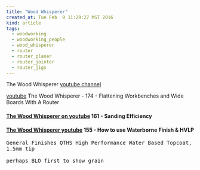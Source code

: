 ```yaml
---
title: "Wood Whisperer"
created_at: Tue Feb  9 11:29:27 MST 2016
kind: article
tags:
  - woodworking
  - woodworking_people
  - wood_whisperer
  - router
  - router_planer
  - router_jointer
  - router_jigs
---
```


The Wood Whisperer <a href="https://www.youtube.com/user/TheWoodWhisperer" target="_blank">youtube channel</a>

<a href="https://www.youtube.com/watch?v=qtkBZHLJyD0" target="_blank">youtube</a>
The Wood Whisperer - 174 - Flattening Workbenches and Wide Boards With A Router

<h4>
  <a href="https://www.youtube.com/watch?v=XtkIuWcW3cE" target="_blank">The Wood Whisperer on youtube</a>
  161 - Sanding Efficiency
</h4>

<h4>
  <a href="https://www.youtube.com/watch?v=kiOylCZjNEI" target="_blank">The Wood Whisperer youtube</a>
  155 - How to use Waterborne Finish & HVLP
</h4>

<pre>
General Finishes QTHS High Performance Water Based Topcoat, 1 quart, Satin 
1.5mm tip

perhaps BLO first to show grain
</pre>

<!--
html boilerplate
<a href="" target="_blank"></a>
<a name=""></a>
<img src="" width="400px">
<ul>
  <li></li>
</ul>
<pre>
</pre>
<pre><code>
</code></pre>
<math xmlns='http://www.w3.org/1998/Math/MathML' display='block'>
</math>
-->
